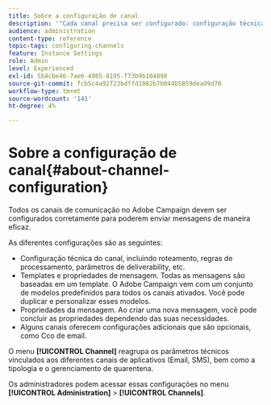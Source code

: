 ```yaml
---
title: Sobre a configuração de canal
description: '"Cada canal precisa ser configurado: configuração técnica, propriedades da mensagem e modelos."'
audience: administration
content-type: reference
topic-tags: configuring-channels
feature: Instance Settings
role: Admin
level: Experienced
exl-id: 5b4cbe46-7ae6-4985-8195-f73b9b104898
source-git-commit: fcb5c4a92f23bdffd1082b7b044b5859dead9d70
workflow-type: tm+mt
source-wordcount: '141'
ht-degree: 4%

---
```


# Sobre a configuração de canal{#about-channel-configuration}

Todos os canais de comunicação no Adobe Campaign devem ser configurados corretamente para poderem enviar mensagens de maneira eficaz.

As diferentes configurações são as seguintes:

* Configuração técnica do canal, incluindo roteamento, regras de processamento, parâmetros de deliverability, etc.
* Templates e propriedades de mensagem. Todas as mensagens são baseadas em um template. O Adobe Campaign vem com um conjunto de modelos predefinidos para todos os canais ativados. Você pode duplicar e personalizar esses modelos.
* Propriedades da mensagem. Ao criar uma nova mensagem, você pode concluir as propriedades dependendo das suas necessidades.
* Alguns canais oferecem configurações adicionais que são opcionais, como Cco de email.

O menu **[!UICONTROL Channel]** reagrupa os parâmetros técnicos vinculados aos diferentes canais de aplicativos (Email, SMS), bem como a tipologia e o gerenciamento de quarentena.

Os administradores podem acessar essas configurações no menu **[!UICONTROL Administration]** > **[!UICONTROL Channels]**.
